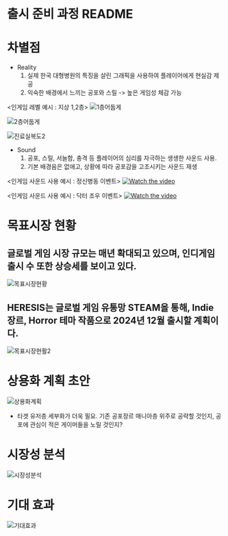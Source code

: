 # 출시 준비 과정 README

# 차별점
- Reality 
    1. 실제 한국 대형병원의 특징을 살린 그래픽을 사용하여 플레이어에게 현실감 제공
    2. 익숙한 배경에서 느끼는 공포와 스릴 -> 높은 게임성 체감 가능

<인게임 레벨 예시 : 지상 1,2층>
![1층어둡게](https://github.com/user-attachments/assets/2fd5f89a-7f50-4308-aa0f-52d3d9fc6f67)

![2층어둡게](https://github.com/user-attachments/assets/51dda57f-e414-44e5-b56a-333df8066d5a)

![진료실복도2](https://github.com/user-attachments/assets/19655155-0fbb-4b33-81c1-ec8ae58ee8b8)

- Sound
    1. 공포, 스릴, 서늘함, 충격 등 플레이어의 심리를 자극하는 생생한 사운드 사용.
    2. 기본 배경음은 없애고, 상황에 따라 공포감을 고조시키는 사운드 재생

<인게임 사운드 사용 예시 : 정신병동 이벤트>
[![Watch the video](https://img.youtube.com/vi/J2VqZob2xNw/0.jpg)](https://youtu.be/J2VqZob2xNw)

<인게임 사운드 사용 예시 : 닥터 조우 이벤트>
[![Watch the video](https://img.youtube.com/vi/Pv3cahpwg9s/0.jpg)](https://youtu.be/Pv3cahpwg9s)

# 목표시장 현황
## 글로벌 게임 시장 규모는 매년 확대되고 있으며, 인디게임 출시 수 또한 상승세를 보이고 있다.
![목표시장현황](https://github.com/user-attachments/assets/cc3d2db9-378b-498d-811b-688ac4014e08)
## HERESIS는 글로벌 게임 유통망 STEAM을 통해, Indie 장르, Horror 테마 작품으로 2024년 12월 출시할 계획이다.
![목표시장현활2](https://github.com/user-attachments/assets/c7deb25e-2898-4166-9c90-a9d897335a05)

# 상용화 계획 초안
![상용화계획](https://github.com/user-attachments/assets/7f1e6d21-2a13-45f1-a344-fd0a8dbd81b1)
+ 타겟 유저층 세부화가 더욱 필요. 기존 공포장르 매니아층 위주로 공략할 것인지, 공포에 관심이 적은 게이머들을 노릴 것인지?

# 시장성 분석
![시장성분석](https://github.com/user-attachments/assets/3f76a2ea-0a1f-48da-b573-0daf67797fd3)

# 기대 효과
![기대효과](https://github.com/user-attachments/assets/ad2439ac-0599-4d6f-b715-1846e35d14ca)
